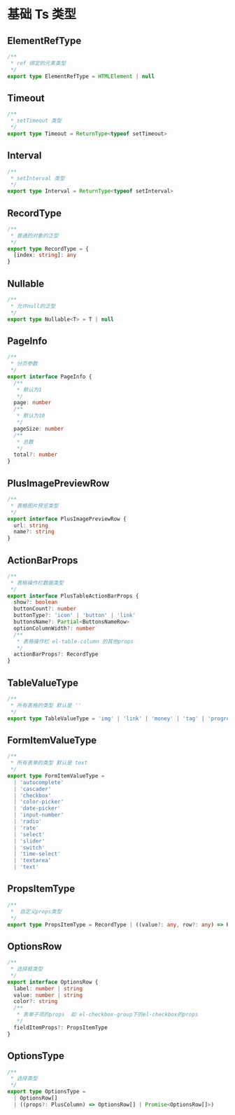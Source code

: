 # 基础 Ts 类型

## ElementRefType

```ts
/**
 * ref 绑定的元素类型
 */
export type ElementRefType = HTMLElement | null
```

## Timeout

```ts
/**
 * setTimeout 类型
 */
export type Timeout = ReturnType<typeof setTimeout>
```

## Interval

```ts
/**
 * setInterval 类型
 */
export type Interval = ReturnType<typeof setInterval>
```

## RecordType

```ts
/**
 * 普通的对象的泛型
 */
export type RecordType = {
  [index: string]: any
}
```

## Nullable

```ts
/**
 * 允许null的泛型
 */
export type Nullable<T> = T | null
```

## PageInfo

```ts
/**
 * 分页参数
 */
export interface PageInfo {
  /**
   * 默认为1
   */
  page: number
  /**
   * 默认为10
   */
  pageSize: number
  /**
   * 总数
   */
  total?: number
}
```

## PlusImagePreviewRow

```ts
/**
 * 表格图片预览类型
 */
export interface PlusImagePreviewRow {
  url: string
  name?: string
}
```

## ActionBarProps

```ts
/**
 * 表格操作栏数据类型
 */
export interface PlusTableActionBarProps {
  show?: boolean
  buttonCount?: number
  buttonType?: 'icon' | 'button' | 'link'
  buttonsName?: Partial<ButtonsNameRow>
  optionColumnWidth?: number
  /**
   * 表格操作栏 el-table-column 的其他props
   */
  actionBarProps?: RecordType
}
```

## TableValueType

```ts
/**
 * 所有表格的类型 默认是 ''
 */
export type TableValueType = 'img' | 'link' | 'money' | 'tag' | 'progress' | 'copy' | 'code' | ''
```

## FormItemValueType

```ts
/**
 * 所有表单的类型 默认是 text
 */
export type FormItemValueType =
  | 'autocomplete'
  | 'cascader'
  | 'checkbox'
  | 'color-picker'
  | 'date-picker'
  | 'input-number'
  | 'radio'
  | 'rate'
  | 'select'
  | 'slider'
  | 'switch'
  | 'time-select'
  | 'textarea'
  | 'text'
```

## PropsItemType

```ts
/**
 *  自定义props类型
 */
export type PropsItemType = RecordType | ((value?: any, row?: any) => RecordType)
```

## OptionsRow

```ts
/**
 * 选择框类型
 */
export interface OptionsRow {
  label: number | string
  value: number | string
  color?: string
  /**
   * 表单子项的props  如 el-checkbox-group下的el-checkbox的props
   */
  fieldItemProps?: PropsItemType
}
```

## OptionsType

```ts
/**
 * 选择类型
 */
export type OptionsType =
  | OptionsRow[]
  | ((props?: PlusColumn) => OptionsRow[] | Promise<OptionsRow[]>)
```

